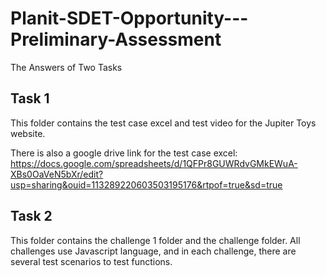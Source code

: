 # Planit-SDET-Opportunity---Preliminary-Assessment
The Answers of Two Tasks
## Task 1
This folder contains the test case excel and test video for the Jupiter Toys website.

There is also a google drive link for the test case excel: https://docs.google.com/spreadsheets/d/1QFPr8GUWRdvGMkEWuA-XBs0OaVeN5bXr/edit?usp=sharing&ouid=113289220603503195176&rtpof=true&sd=true
## Task 2
This folder contains the challenge 1 folder and the challenge folder. All challenges use Javascript language, and in each challenge, there are several test scenarios to test functions.
